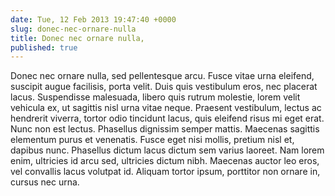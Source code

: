 ```yaml
---
date: Tue, 12 Feb 2013 19:47:40 +0000
slug: donec-nec-ornare-nulla
title: Donec nec ornare nulla,
published: true
---
```

Donec nec ornare nulla, sed pellentesque arcu. Fusce vitae urna eleifend, suscipit augue facilisis, porta velit. Duis quis vestibulum eros, nec placerat lacus. Suspendisse malesuada, libero quis rutrum molestie, lorem velit vehicula ex, ut sagittis nisl urna vitae neque. Praesent vestibulum, lectus ac hendrerit viverra, tortor odio tincidunt lacus, quis eleifend risus mi eget erat. Nunc non est lectus. Phasellus dignissim semper mattis. Maecenas sagittis elementum purus et venenatis. Fusce eget nisi mollis, pretium nisl et, dapibus nunc. Phasellus dictum lacus dictum sem varius laoreet. Nam lorem enim, ultricies id arcu sed, ultricies dictum nibh. Maecenas auctor leo eros, vel convallis lacus volutpat id. Aliquam tortor ipsum, porttitor non ornare in, cursus nec urna.

